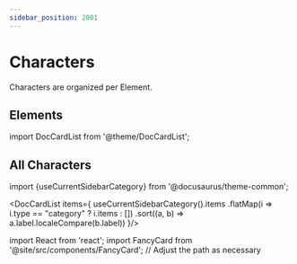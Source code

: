 ```yaml
---
sidebar_position: 2001
---
```


# Characters

Characters are organized per Element.

## Elements

import DocCardList from '@theme/DocCardList';

<DocCardList />

## All Characters

import {useCurrentSidebarCategory} from '@docusaurus/theme-common';

<DocCardList items={
    useCurrentSidebarCategory().items
        .flatMap(i => i.type == "category" ? i.items : [])
        .sort((a, b) => a.label.localeCompare(b.label))
}/> 

import React from 'react';
import FancyCard from '@site/src/components/FancyCard'; // Adjust the path as necessary
